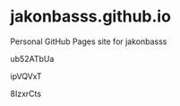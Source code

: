 # jakonbasss.github.io
Personal GitHub Pages site for jakonbasss




























































ub52ATbUa


ipVQVxT

8IzxrCts
